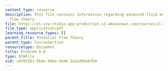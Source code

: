 ```yaml
---
content_type: resource
description: This file contains information regarding advanced fluid mechanics, potential
  flow theory.
file: https://ol-ocw-studio-app-production.s3.amazonaws.com/courses/2-25-advanced-fluid-mechanics-fall-2013/c07852818b4e04bedd462aa1d9debfb9_MIT2_25F13_Problem6.8.pdf
file_type: application/pdf
learning_resource_types: []
parent_title: Potential Flow Theory
parent_type: CourseSection
resourcetype: Document
title: Problem 6.8
type: OCWFile
uid: c0785281-8b4e-04be-dd46-2aa1d9debfb9
---
```

